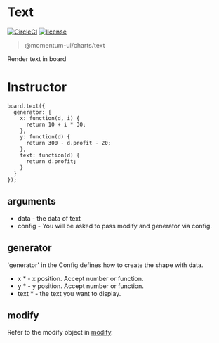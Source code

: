 # Text

[![CircleCI](https://img.shields.io/circleci/project/github/momentum-design/momentum-ui/master.svg)](https://circleci.com/gh/momentum-design/momentum-ui/)
[![license](https://img.shields.io/github/license/momentum-design/momentum-ui.svg?color=blueviolet)](https://github.com/momentum-design/momentum-ui/blob/master/charts/LICENSE)

> @momentum-ui/charts/text

Render text in board

# Instructor

```
board.text({
  generator: {
    x: function(d, i) {
      return 10 + i * 30;
    },
    y: function(d) {
      return 300 - d.profit - 20;
    },
    text: function(d) {
      return d.profit;
    }
  }
});
```

## arguments

+ data - the data of text
+ config - You will be asked to pass modify and generator via config.

## generator

'generator' in the Config defines how to create the shape with data. 

+ x * - x position. Accept number or function.
+ y * - y position. Accept number or function.
+ text * - the text you want to display.


## modify

Refer to the modify object in [modify](../foundamentals/modify.md).
